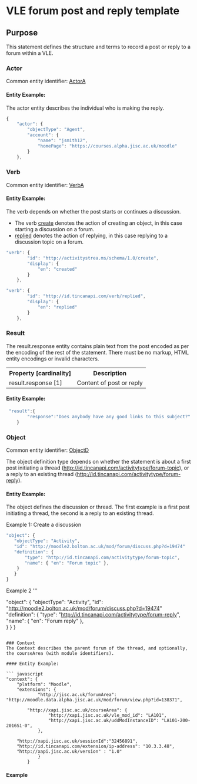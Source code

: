 # VLE forum post and reply template

## Purpose
This statement defines the structure and terms to record a post or reply to a forum within a VLE.

### Actor

Common entity identifier: [ActorA](../common_structures.md#actora)

#### Entity Example:
The actor entity describes the individual who is making the reply.

``` Javascript
{
    "actor": {
        "objectType": "Agent",
        "account": {
            "name": "jsmith12",
            "homePage": "https://courses.alpha.jisc.ac.uk/moodle"
        }
    },
```

### Verb

Common entity identifier: [VerbA](/common_structures.md#verba)

#### Entity Example:

The verb depends on whether the post starts or continues a discussion.

- The verb [create](/vocabulary.md#create) denotes the action of creating an object, in this case starting a discussion on a forum.
- [replied](/vocabulary.md#replied) denotes the action of replying, in this case replying to a discussion topic on a forum.

``` javascript
"verb": {
        "id": "http://activitystrea.ms/schema/1.0/create",
        "display": {
            "en": "created"
        }
    },

"verb": {
        "id": "http://id.tincanapi.com/verb/replied",
        "display": {
            "en": "replied"
        }
    },
```

### Result
The result.response entity contains plain text from the post encoded as per the encoding of the rest of the statement. There must be no markup,  HTML entity encodings or invalid characters.

<table>
	<tr><th>Property [cardinality]</th><th>Description</th></tr>
	<tr><td>result.response [1]</td><td>Content of post or reply</td></tr>
</table>


#### Entity Example:


``` javascript
 "result":{
        "response":"Does anybody have any good links to this subject?"
    }
```

### Object
Common entity identifier: [ObjectD](/common_structures.md#objectd)

The object definition type depends on whether the statement is about a first post initiating a thread (http://id.tincanapi.com/activitytype/forum-topic), or a reply to an existing thread (http://id.tincanapi.com/activitytype/forum-reply).

#### Entity Example:
The object defines the discussion or thread. The first example is a first post initiating a thread, the second is a reply to an existing thread.

Example 1: Create a discussion
 ``` javascript
"object": {
	"objectType": "Activity",
	"id": "http://moodle2.bolton.ac.uk/mod/forum/discuss.php?d=19474"	
	"definition": {
		"type": "http://id.tincanapi.com/activitytype/forum-topic",			
		"name": { "en": "Forum topic" },			   
	 }
    }
}
```


Example 2
'''

"object": {
	"objectType": "Activity",
	"id": "http://moodle2.bolton.ac.uk/mod/forum/discuss.php?d=19474"	
	"definition": {
		"type": "http://id.tincanapi.com/activitytype/forum-reply",			
		"name": { "en": "Forum reply" },			   
	 }
    }
}

```

### Context
The Context describes the parent forum of the thread, and optionally, the courseArea (with module identifiers).

#### Entity Example:

``` javascript
"context": {
    "platform": "Moodle",
    "extensions": {
    		"http://jisc.ac.uk/forumArea": "http://moodle.data.alpha.jisc.ac.uk/mod/forum/view.php?id=138371",
			
		"http://xapi.jisc.ac.uk/courseArea": {
      		 	"http://xapi.jisc.ac.uk/vle_mod_id": "LA101",
				"http://xapi.jisc.ac.uk/uddModInstanceID": "LA101-200-2016S1-0",
			},
			
	"http://xapi.jisc.ac.uk/sessionId":"32456891",
	"http://id.tincanapi.com/extension/ip-address": "10.3.3.48",
	"http://xapi.jisc.ac.uk/version" : "1.0"
			}
		}
```

#### Example